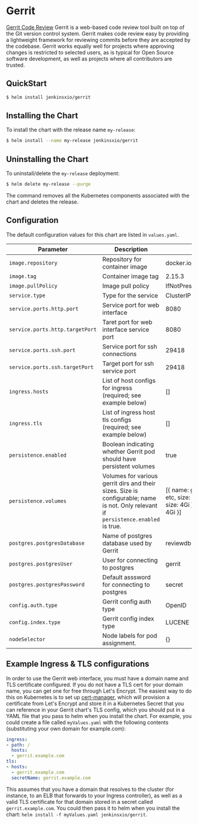 # Gerrit

[Gerrit Code Review](https://www.gerritcodereview.com/) Gerrit is a web-based code review tool built on top of the Git 
version control system. Gerrit makes code review easy by providing a lightweight framework for reviewing commits before they are accepted by the codebase. Gerrit works equally well for projects where approving changes is restricted to selected users, as is typical for Open Source software development, as well as projects where all contributors are trusted.

## QuickStart

```bash
$ helm install jenkinsxio/gerrit
```

## Installing the Chart

To install the chart with the release name `my-release`:

```bash
$ helm install --name my-release jenkinsxio/gerrit
```

## Uninstalling the Chart

To uninstall/delete the `my-release` deployment:

```bash
$ helm delete my-release --purge
```

The command removes all the Kubernetes components associated with the chart and deletes the release.

## Configuration

The default configuration values for this chart are listed in `values.yaml`.

| Parameter                             | Description                                                  | Default                                           |
|---------------------------------------|-------------------------------------                         |---------------------------------------------------|
| `image.repository`                    | Repository for container image                               | docker.io/gerritcodereview/gerrit                               |
| `image.tag`                           | Container image tag                                          | 2.15.3                                           |
| `image.pullPolicy`                    | Image pull policy                                            | IfNotPresent                                      |
| `service.type`                        | Type for the service                                         | ClusterIP                                         |
| `service.ports.http.port`             | Service port for web interface                                       | 8080                                              |
| `service.ports.http.targetPort`       | Taret port for web interface service port                                      | 8080                                              |
| `service.ports.ssh.port`              | Service port for ssh connections                      | 29418                                              |
| `service.ports.ssh.targetPort`              | Target port for ssh service port                     | 29418                                              |
| `ingress.hosts`                             | List of host configs for ingress (required; see example below)             | []    |
| `ingress.tls`                             | List of ingress host tls configs (required; see example below)                                 | []     |
| `persistence.enabled`                  | Boolean indicating whether Gerrit pod should have persistent volumes                                  | true     |
| `persistence.volumes`                  | Volumes for various gerrit dirs and their sizes. Size is configurable; name is not. Only relevant if `persistence.enabled` is true.                                  | [{ name: git, size: 4Gi }, { name: etc, size: 4Gi }, { name: index, size: 4Gi }, { name: cache, size: 4Gi }]     |
| `postgres.postgresDatabase`                             | Name of postgres database used by Gerrit                                   | reviewdb     |
| `postgres.postgresUser`                             | User for connecting to postgres                                  | gerrit     |
| `postgres.postgresPassword`                             | Default asssword for connecting to postgres                                   | secret     |
| `config.auth.type`                             | Gerrit config auth type                                   | OpenID     |
| `config.index.type`                             | Gerrit config index type                                   | LUCENE     |
| `nodeSelector`                             | Node labels for pod assignment.                                   | {}     |

## Example Ingress & TLS configurations

In order to use the Gerrit web interface, you must have a domain name and TLS certificate configured. If you do not have a TLS cert for your domain name, you can get one for free through Let's Encrypt. The easiest way to do this on Kubernetes is to set up [cert-manager](https://github.com/jetstack/cert-manager), which will provision a certificate from Let's Encrypt and store it in a Kubernetes Secret that you can reference in your Gerrit chart's TLS config, which you should put in a YAML file that you pass to helm when you install the chart. For example, you could create a file called `myValues.yaml` with the following contents (substituting your own domain for example.com):

```yaml
ingress:
- path: /
  hosts:
  - gerrit.example.com
tls:
- hosts:
  - gerrit.example.com
  secretName: gerrit.example.com
```

This assumes that you have a domain that resolves to the cluster (for instance, to an ELB that forwards to your Ingress controller), as well as a valid TLS certificate for that domain stored in a secret called `gerrit.example.com`. You could then pass it to helm when you install the chart: `helm install -f myValues.yaml jenkinsxio/gerrit`.
